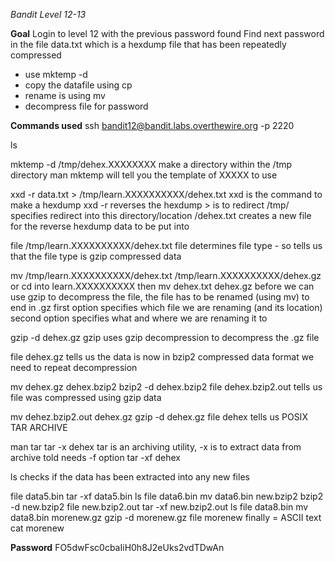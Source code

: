 *Bandit Level 12-13* 

**Goal**
Login to level 12 with the previous password found
Find next password in the file data.txt which is a hexdump file that has been repeatedly compressed
- use mktemp -d
- copy the datafile using cp
- rename is using mv
- decompress file for password

**Commands used**
ssh bandit12@bandit.labs.overthewire.org -p 2220
 
ls 

mktemp -d /tmp/dehex.XXXXXXXX
     make a directory within the /tmp directory
     man mktemp will tell you the template of XXXXX to use
     
xxd -r data.txt > /tmp/learn.XXXXXXXXXX/dehex.txt
     xxd is the command to make a hexdump
     xxd -r reverses the hexdump
     > is to redirect
     /tmp/ specifies redirect into this directory/location
     /dehex.txt creates a new file for the reverse hexdump data to be put into

file /tmp/learn.XXXXXXXXXX/dehex.txt
     file determines file type - so tells us that the file type is gzip compressed data 

mv /tmp/learn.XXXXXXXXXX/dehex.txt /tmp/learn.XXXXXXXXXX/dehex.gz
or cd into learn.XXXXXXXXXX then mv dehex.txt dehex.gz
     before we can use gzip to decompress the file, the file has to be renamed (using mv) to end in .gz
     first option specifies which file we are renaming (and its location)
     second option specifies what and where we are renaming it to
 
gzip -d dehex.gz
     gzip uses gzip decompression to decompress the .gz file 

file dehex.gz 
     tells us the data is now in bzip2 compressed data format
     we need to repeat decompression 

mv dehex.gz dehex.bzip2
bzip2 -d dehex.bzip2
file dehex.bzip2.out
     tells us file was compressed using gzip data

mv dehez.bzip2.out dehex.gz
gzip -d dehex.gz
file dehex
     tells us POSIX TAR ARCHIVE 

man tar
tar -x dehex
     tar is an archiving utility, -x is to extract data from archive
     told needs -f option
tar -xf dehex

ls 
     checks if the data has been extracted into any new files

file data5.bin
tar -xf data5.bin
ls
file data6.bin
mv data6.bin new.bzip2
bzip2 -d new.bzip2
file new.bzip2.out
tar -xf new.bzip2.out
ls
file data8.bin
mv data8.bin morenew.gz
gzip -d morenew.gz
file morenew
     finally = ASCII text
cat morenew

**Password**
FO5dwFsc0cbaIiH0h8J2eUks2vdTDwAn